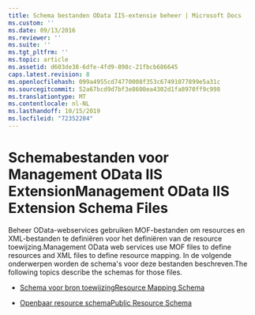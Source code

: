 ```yaml
---
title: Schema bestanden OData IIS-extensie beheer | Microsoft Docs
ms.custom: ''
ms.date: 09/13/2016
ms.reviewer: ''
ms.suite: ''
ms.tgt_pltfrm: ''
ms.topic: article
ms.assetid: d603de38-6dfe-4fd9-898c-21fbcb686645
caps.latest.revision: 8
ms.openlocfilehash: 099a4955cd74770008f353c67491077899e5a31c
ms.sourcegitcommit: 52a67bcd9d7bf3e8600ea4302d1fa8970ff9c998
ms.translationtype: MT
ms.contentlocale: nl-NL
ms.lasthandoff: 10/15/2019
ms.locfileid: "72352204"
---
```

# <a name="management-odata-iis-extension-schema-files"></a><span data-ttu-id="8d415-102">Schemabestanden voor Management OData IIS Extension</span><span class="sxs-lookup"><span data-stu-id="8d415-102">Management OData IIS Extension Schema Files</span></span>

<span data-ttu-id="8d415-103">Beheer OData-webservices gebruiken MOF-bestanden om resources en XML-bestanden te definiëren voor het definiëren van de resource toewijzing.</span><span class="sxs-lookup"><span data-stu-id="8d415-103">Management OData web services use MOF files to define resources and XML files to define resource mapping.</span></span> <span data-ttu-id="8d415-104">In de volgende onderwerpen worden de schema's voor deze bestanden beschreven.</span><span class="sxs-lookup"><span data-stu-id="8d415-104">The following topics describe the schemas for those files.</span></span>

- [<span data-ttu-id="8d415-105">Schema voor bron toewijzing</span><span class="sxs-lookup"><span data-stu-id="8d415-105">Resource Mapping Schema</span></span>](./resource-mapping-schema.md)

- [<span data-ttu-id="8d415-106">Openbaar resource schema</span><span class="sxs-lookup"><span data-stu-id="8d415-106">Public Resource Schema</span></span>](./public-resource-schema.md)